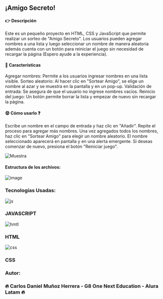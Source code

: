 ## ¡Amigo Secreto!

#### :point_right: Descripción

Este es un pequeño proyecto en HTML, CSS y JavaScript que permite realizar un sorteo de "Amigo Secreto". 
Los usuarios pueden agregar nombres a una lista y luego seleccionar un nombre de manera aleatoria además cuenta con un botón para reiniciar el juego sin necesidad de recargar la página (Espero ayude a la experiencia).

#### :hammer: Características

Agregar nombres: Permite a los usuarios ingresar nombres en una lista visible.
Sorteo aleatorio: Al hacer clic en "Sortear Amigo", se elige un nombre al azar y se muestra en la pantalla y en un pop-up.
Validación de entrada: Se asegura de que el usuario no ingrese nombres vacíos.
Reinicio del juego: Un botón permite borrar la lista y empezar de nuevo sin recargar la página.


#### 😧 Cómo usarlo ❓
Escribe un nombre en el campo de entrada y haz clic en "Añadir".
Repite el proceso para agregar más nombres.
Una vez agregados todos los nombres, haz clic en "Sortear Amigo" para elegir un nombre aleatorio.
El nombre seleccionado aparecerá en pantalla y en una alerta emergente.
Si deseas comenzar de nuevo, presiona el botón "Reiniciar juego".

![Muestra](https://github.com/user-attachments/assets/267408da-00d8-4e9c-9ddd-9c8948e0a3f1)


#### Estructura de los archivos:
![image](https://github.com/user-attachments/assets/60e0c549-bd72-4d07-9c3a-5aa11b453d74)

### Tecnologías Usadas:
![js](https://github.com/user-attachments/assets/1dd4aeac-b596-4d2f-ab0a-cdc7aab0821d)
### JAVASCRIPT
![hmtl](https://github.com/user-attachments/assets/511f884b-254f-4d0d-b0f5-9e9425d18d13)
### HTML
![css](https://github.com/user-attachments/assets/aba793f8-8849-4296-aad8-57beabe46122)
### CSS

### Autor:
### 🔥 Carlos Daniel Muñoz Herrera - G8 One Next Education - Alura Latam 🔥


 
